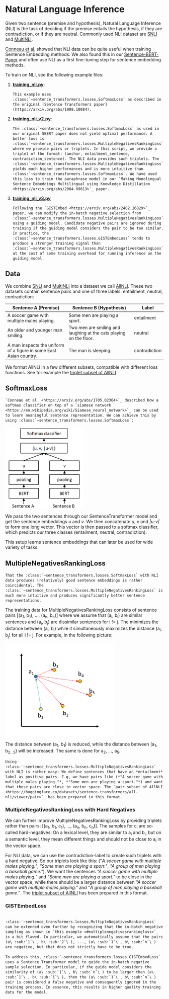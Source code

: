 # Natural Language Inference

Given two sentence (premise and hypothesis), Natural Language Inference (NLI) is the task of deciding if the premise entails the hypothesis, if they are contradiction, or if they are neutral. Commonly used NLI dataset are [SNLI](https://huggingface.co/datasets/stanfordnlp/snli) and [MultiNLI](https://huggingface.co/datasets/nyu-mll/multi_nli). 

[Conneau et al.](https://arxiv.org/abs/1705.02364) showed that NLI data can be quite useful when training Sentence Embedding methods. We also found this in our [Sentence-BERT-Paper](https://arxiv.org/abs/1908.10084) and often use NLI as a first fine-tuning step for sentence embedding methods.

To train on NLI, see the following example files:
1. **[training_nli.py](training_nli.py)**:
    ```eval_rst
    This example uses :class:`~sentence_transformers.losses.SoftmaxLoss` as described in the original [Sentence Transformers paper](https://arxiv.org/abs/1908.10084).
    ```
2. **[training_nli_v2.py](training_nli_v2.py)**:
    ```eval_rst
    The :class:`~sentence_transformers.losses.SoftmaxLoss` as used in our original SBERT paper does not yield optimal performance. A better loss is :class:`~sentence_transformers.losses.MultipleNegativesRankingLoss`, where we provide pairs or triplets. In this script, we provide a triplet of the format: (anchor, entailment_sentence, contradiction_sentence). The NLI data provides such triplets. The :class:`~sentence_transformers.losses.MultipleNegativesRankingLoss` yields much higher performances and is more intuitive than :class:`~sentence_transformers.losses.SoftmaxLoss`. We have used this loss to train the paraphrase model in our `Making Monolingual Sentence Embeddings Multilingual using Knowledge Distillation <https://arxiv.org/abs/2004.09813>`_ paper.
    ```
3. **[training_nli_v3.py](training_nli_v3.py)**
    ```eval_rst
    Following the `GISTEmbed <https://arxiv.org/abs/2402.16829>`_ paper, we can modify the in-batch negative selection from :class:`~sentence_transformers.losses.MultipleNegativesRankingLoss` using a guiding model. Candidate negative pairs are ignored during training if the guiding model considers the pair to be too similar. In practice, the :class:`~sentence_transformers.losses.GISTEmbedLoss` tends to produce a stronger training signal than :class:`~sentence_transformers.losses.MultipleNegativesRankingLoss` at the cost of some training overhead for running inference on the guiding model.
    ```

## Data
We combine [SNLI](https://huggingface.co/datasets/stanfordnlp/snli) and [MultiNLI](https://huggingface.co/datasets/nyu-mll/multi_nli) into a dataset we call [AllNLI](https://huggingface.co/datasets/sentence-transformers/all-nli). These two datasets contain sentence pairs and one of three labels: entailment, neutral, contradiction:

| Sentence A (Premise) | Sentence B (Hypothesis) | Label |
| --- | --- | --- |
| A soccer game with multiple males playing. | Some men are playing a sport. | entailment |
| An older and younger man smiling. | Two men are smiling and laughing at the cats playing on the floor. | neutral |
| A man inspects the uniform of a figure in some East Asian country. | The man is sleeping. | contradiction |

We format AllNLI in a few different subsets, compatible with different loss functions. See for example the [triplet subset of AllNLI](https://huggingface.co/datasets/sentence-transformers/all-nli/viewer/triplet).

## SoftmaxLoss
```eval_rst
`Conneau et al. <https://arxiv.org/abs/1705.02364>`_ described how a softmax classifier on top of a `siamese network <https://en.wikipedia.org/wiki/Siamese_neural_network>`_ can be used to learn meaningful sentence representation. We can achieve this by using :class:`~sentence_transformers.losses.SoftmaxLoss`:
```

<img src="https://raw.githubusercontent.com/UKPLab/sentence-transformers/master/docs/img/SBERT_SoftmaxLoss.png" alt="SBERT SoftmaxLoss" width="250"/>

We pass the two sentences through our SentenceTransformer model and get the sentence embeddings *u* and *v*. We then concatenate *u*, *v* and *|u-v|* to form one long vector. This vector is then passed to a softmax classifier, which predicts our three classes (entailment, neutral, contradiction).

This setup learns sentence embeddings that can later be used for wide variety of tasks. 

## MultipleNegativesRankingLoss
```eval_rst
That the :class:`~sentence_transformers.losses.SoftmaxLoss` with NLI data produces (relatively) good sentence embeddings is rather coincidental. The :class:`~sentence_transformers.losses.MultipleNegativesRankingLoss` is much more intuitive and produces significantly better sentence representations.
```

The training data for MultipleNegativesRankingLoss consists of sentence pairs [(a<sub>1</sub>, b<sub>1</sub>), ..., (a<sub>n</sub>, b<sub>n</sub>)] where we assume that (a<sub>i</sub>, b<sub>i</sub>) are similar sentences and (a<sub>i</sub>, b<sub>j</sub>) are dissimilar sentences for i != j. The minimizes the distance between (a<sub>i</sub>, b<sub>i</sub>) while it simultaneously maximizes the distance (a<sub>i</sub>, b<sub>j</sub>) for all i != j. For example, in the following picture:

<img src="https://raw.githubusercontent.com/UKPLab/sentence-transformers/master/docs/img/MultipleNegativeRankingLoss.png" alt="SBERT MultipleNegativeRankingLoss" width="350"/>

The distance between (a<sub>1</sub>, b<sub>1</sub>) is reduced, while the distance between (a<sub>1</sub>, b<sub>2...5</sub>) will be increased. The same is done for a<sub>2</sub>, ..., a<sub>5</sub>.

```eval_rst
Using :class:`~sentence_transformers.losses.MultipleNegativesRankingLoss` with NLI is rather easy: We define sentences that have an *entailment* label as positive pairs. E.g, we have pairs like (*"A soccer game with multiple males playing."*, *"Some men are playing a sport."*) and want that these pairs are close in vector space. The `pair subset of AllNLI <https://huggingface.co/datasets/sentence-transformers/all-nli/viewer/pair>`_ has been prepared in this format.
```

### MultipleNegativesRankingLoss with Hard Negatives

We can further improve MultipleNegativesRankingLoss by providing triplets rather than pairs: [(a<sub>1</sub>, b<sub>1</sub>, c<sub>1</sub>), ..., (a<sub>n</sub>, b<sub>n</sub>, c<sub>n</sub>)]. The samples for c<sub>i</sub> are so-called hard-negatives: On a lexical level, they are similar to a<sub>i</sub> and b<sub>i</sub>, but on a semantic level, they mean different things and should not be close to a<sub>i</sub> in the vector space.

For NLI data, we can use the contradiction-label to create such triplets with a hard negative. So our triplets look like this:
("*A soccer game with multiple males playing."*, *"Some men are playing a sport."*, *"A group of men playing a baseball game."*). We want the sentences *"A soccer game with multiple males playing."* and *"Some men are playing a sport."* to be close in the vector space, while there should be a larger distance between *"A soccer game with multiple males playing."* and "*A group of men playing a baseball game."*. The [triplet subset of AllNLI](https://huggingface.co/datasets/sentence-transformers/all-nli/viewer/triplet) has been prepared in this format.

### GISTEmbedLoss
```eval_rst

:class:`~sentence_transformers.losses.MultipleNegativesRankingLoss` can be extended even further by recognizing that the in-batch negative sampling as shown in `this example <#multiplenegativesrankingloss>`_ is a bit flawed. In particular, we automatically assume that the pairs (a\ :sub:`1`\ , b\ :sub:`2`\ ), ..., (a\ :sub:`1`\ , b\ :sub:`n`\ ) are negative, but that does not strictly have to be true.

To address this, :class:`~sentence_transformers.losses.GISTEmbedLoss` uses a Sentence Transformer model to guide the in-batch negative sample selection. In particular, if the guide model considers the similarity of (a\ :sub:`1`\ , b\ :sub:`n`\ ) to be larger than (a\ :sub:`1`\ , b\ :sub:`1`\ ), then the (a\ :sub:`1`\ , b\ :sub:`n`\ ) pair is considered a false negative and consequently ignored in the training process. In essence, this results in higher quality training data for the model.
```